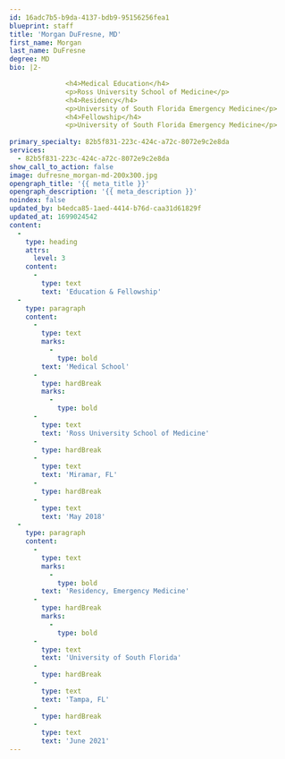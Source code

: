 ```yaml
---
id: 16adc7b5-b9da-4137-bdb9-95156256fea1
blueprint: staff
title: 'Morgan DuFresne, MD'
first_name: Morgan
last_name: DuFresne
degree: MD
bio: |2-

              <h4>Medical Education</h4>
              <p>Ross University School of Medicine</p>
              <h4>Residency</h4>
              <p>University of South Florida Emergency Medicine</p>
              <h4>Fellowship</h4>
              <p>University of South Florida Emergency Medicine</p>
          
primary_specialty: 82b5f831-223c-424c-a72c-8072e9c2e8da
services:
  - 82b5f831-223c-424c-a72c-8072e9c2e8da
show_call_to_action: false
image: dufresne_morgan-md-200x300.jpg
opengraph_title: '{{ meta_title }}'
opengraph_description: '{{ meta_description }}'
noindex: false
updated_by: b4edca85-1aed-4414-b76d-caa31d61829f
updated_at: 1699024542
content:
  -
    type: heading
    attrs:
      level: 3
    content:
      -
        type: text
        text: 'Education & Fellowship'
  -
    type: paragraph
    content:
      -
        type: text
        marks:
          -
            type: bold
        text: 'Medical School'
      -
        type: hardBreak
        marks:
          -
            type: bold
      -
        type: text
        text: 'Ross University School of Medicine'
      -
        type: hardBreak
      -
        type: text
        text: 'Miramar, FL'
      -
        type: hardBreak
      -
        type: text
        text: 'May 2018'
  -
    type: paragraph
    content:
      -
        type: text
        marks:
          -
            type: bold
        text: 'Residency, Emergency Medicine'
      -
        type: hardBreak
        marks:
          -
            type: bold
      -
        type: text
        text: 'University of South Florida'
      -
        type: hardBreak
      -
        type: text
        text: 'Tampa, FL'
      -
        type: hardBreak
      -
        type: text
        text: 'June 2021'
---
```

